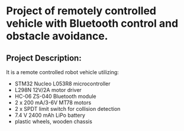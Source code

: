 # Project of remotely controlled vehicle with Bluetooth control and obstacle avoidance.

## Project Description:

It is a remote controlled robot vehicle utilizing:
* STM32 Nucleo L053R8 microcontroller
* L298N 12V/2A motor driver 
* HC-06 ZS-040 Bluetooth module
* 2 x 200 mA/3-6V MT78 motors
* 2 x SPDT limit switch for collision detection
* 7.4 V 2400 mAh LiPo battery
* plastic wheels, wooden chassis

